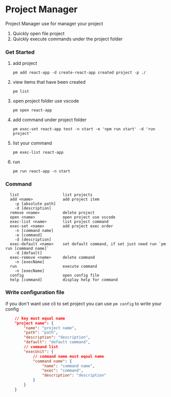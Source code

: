 # Project Manager

Project Manager use for manager your project

1. Quickly open file project
2. Quickly execute commands under the project folder

### Get Started

1. add project

   `pm add react-app -d create-react-app created project -p ./`

2. view items that have been created

   `pm list`

3. open project folder use vscode

   `pm open react-app`

4. add command under project folder

   `pm exec-set react-app test -n start -e 'npm run start' -d 'run project'`

5. list your command

   `pm exec-list react-app`

6. run

   `pm run react-app -n start`

### Command

```
  list                   list projects
  add <name>             add project item
    -p [absolute path]
    -d [description]
  remove <name>          delete project
  open <name>            open project use vscode
  exec-list <name>       list project command
  exec-set <name>        add project exec order
    -n [command name]
    -e [command]
    -d [description]
  exec-default <name>    set default command, if set just need run `pm run [command name]`
    -d [default]
  exec-remove <name>     delete command
    -n [execName]
  run                    execute command
    -n [execName]
  config                 open config file
  help [command]         display help for command
```

### Write configuration file

if you don't want use cli to set project you can use `pm config` to write your config

```json
    // key must equal name
    "project name": {
        "name": "project name",
        "path": "path",
        "description": "description",
        "default": "default command",
        // command list
        "execUnit": {
            // command name must equal name
            "command name": {
                "name": "command name",
                "exec": "command",
                "description": "description"
            }
        }
    }
```

